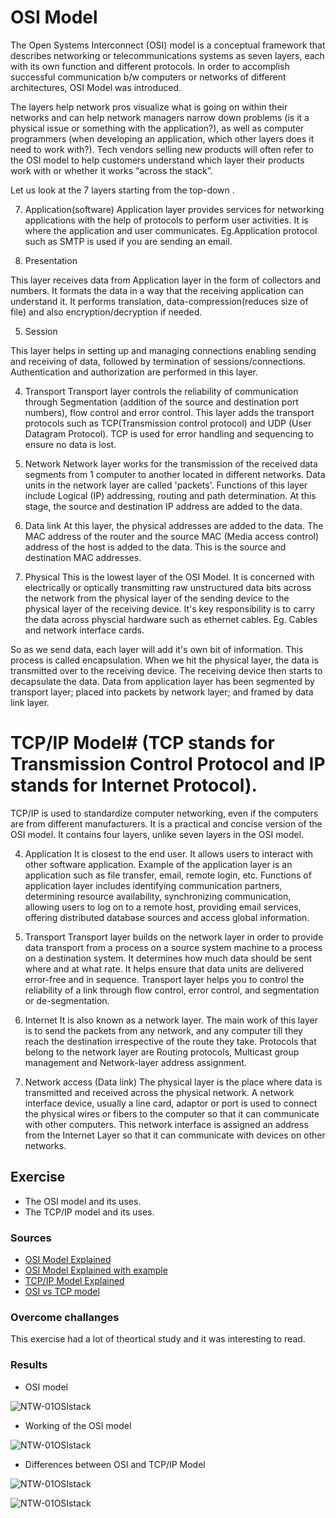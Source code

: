 # OSI Model

The Open Systems Interconnect (OSI) model is a conceptual framework that describes networking or telecommunications systems as seven layers, each with its own function and different protocols. In order to accomplish successful communication b/w computers or networks of different architectures, OSI Model was introduced. 

The layers help network pros visualize what is going on within their networks and can help network managers narrow down problems (is it a physical issue or something with the application?), as well as computer programmers (when developing an application, which other layers does it need to work with?). Tech vendors selling new products will often refer to the OSI model to help customers understand which layer their products work with or whether it works “across the stack”.

Let us look at the 7 layers starting from the top-down .

7. Application(software)
Application layer provides services for networking applications with the help of protocols to perform user activities. It is where the application and user communicates. Eg.Application protocol such as SMTP is used if you are sending an email.  

6. Presentation 

This layer receives data from Application layer in the form of collectors and numbers. It formats the data in a way that the receiving application can understand it. It performs translation, data-compression(reduces size of file) and also encryption/decryption if needed.

5. Session

This layer helps in setting up and managing connections enabling sending and receiving of data, followed by termination of sessions/connections. Authentication and authorization are performed in this layer.

4. Transport 
Transport layer controls the reliability of communication through Segmentation (addition of the source and destination port numbers), flow control and error control. This layer adds the transport protocols such as TCP(Transmission control protocol) and UDP (User Datagram Protocol). TCP is used for error handling and sequencing to ensure no data is lost. 

3. Network 
Network layer works for the transmission of the received data segments from 1 computer to another located in different networks. Data units in the network layer are called 'packets'. Functions of this layer include Logical (IP) addressing, routing and path determination. At this stage, the source and destination IP address are added to the data. 


2. Data link
At this layer, the physical addresses are added to the data. The MAC address of the router and the source MAC (Media access control) address of the host is added to the data. This is the source and destination MAC addresses. 


1. Physical 
This is the lowest layer of the OSI Model. It is concerned with electrically or optically transmitting raw unstructured data bits across the network from the physical layer of the sending device to the physical layer of the receiving device. It's key responsibility is to carry the data across physcial hardware such as ethernet cables. Eg. Cables and network interface cards.

So as we send data, each layer will add it's own bit of information. This process is called encapsulation. When we hit the physical layer, the data is transmitted over to the receiving device. The receiving device then starts to decapsulate the data. Data from application layer has been segmented by transport layer; placed into packets by network layer; and framed by data link layer. 

# TCP/IP Model# (TCP stands for Transmission Control Protocol and IP stands for Internet Protocol).

TCP/IP is used to standardize computer networking, even if the computers are from different manufacturers. It is a practical and concise version of the OSI model. It contains four layers, unlike seven layers in the OSI model. 

4. Application
It is closest to the end user. It allows users to interact with other software application. Example of the application layer is an application such as file transfer, email, remote login, etc. Functions of application layer includes identifying communication partners, determining resource availability, synchronizing communication, allowing users to log on to a remote host, providing email services, offering distributed database sources and access global information.

3. Transport
Transport layer builds on the network layer in order to provide data transport from a process on a source system machine to a process on a destination system. It determines how much data should be sent where and at what rate. It helps ensure that data units are delivered error-free and in sequence. Transport layer helps you to control the reliability of a link through flow control, error control, and segmentation or de-segmentation.


2. Internet
It is also known as a network layer. The main work of this layer is to send the packets from any network, and any computer till they reach the destination irrespective of the route they take. Protocols that belong to the network layer are Routing protocols, Multicast group management and Network-layer address assignment.


1. Network access (Data link) 
The physical layer is the place where data is transmitted and received across the physical network. A network interface device, usually a line card, adaptor or port is used to connect the physical wires or fibers to the computer so that it can communicate with other computers. This network interface is assigned an address from the Internet Layer so that it can communicate with devices on other networks.


## Exercise
- The OSI model and its uses.
- The TCP/IP model and its uses.

### Sources
- [OSI Model Explained](https://www.youtube.com/watch?v=vv4y_uOneC0)
- [OSI Model Explained with example](https://www.youtube.com/watch?v=LANW3m7UgWs)
- [TCP/IP Model Explained](https://www.guru99.com/tcp-ip-model.html#:~:text=TCP%2FIP%20Model%20helps%20you,allow%20communication%20over%20large%20distances)
- [OSI vs TCP model](file:///Users/sabarishkandasamysekar/Downloads/TCP_IP%20vs%20OSI%20Model_%20What%E2%80%99s%20the%20Difference_.html)


### Overcome challanges
This exercise had a lot of theortical study and it was interesting to read. 

### Results
- OSI model

![NTW-01OSIstack](../../../00_includes/ntw/ntw-01/i1)

- Working of the OSI model

![NTW-01OSIstack](../../../00_includes/ntw/ntw-01/i2)

- Differences between OSI and TCP/IP Model

![NTW-01OSIstack](../../../00_includes/ntw/ntw-01/i2)


![NTW-01OSIstack](../../../00_includes/ntw/ntw-01/i3)



